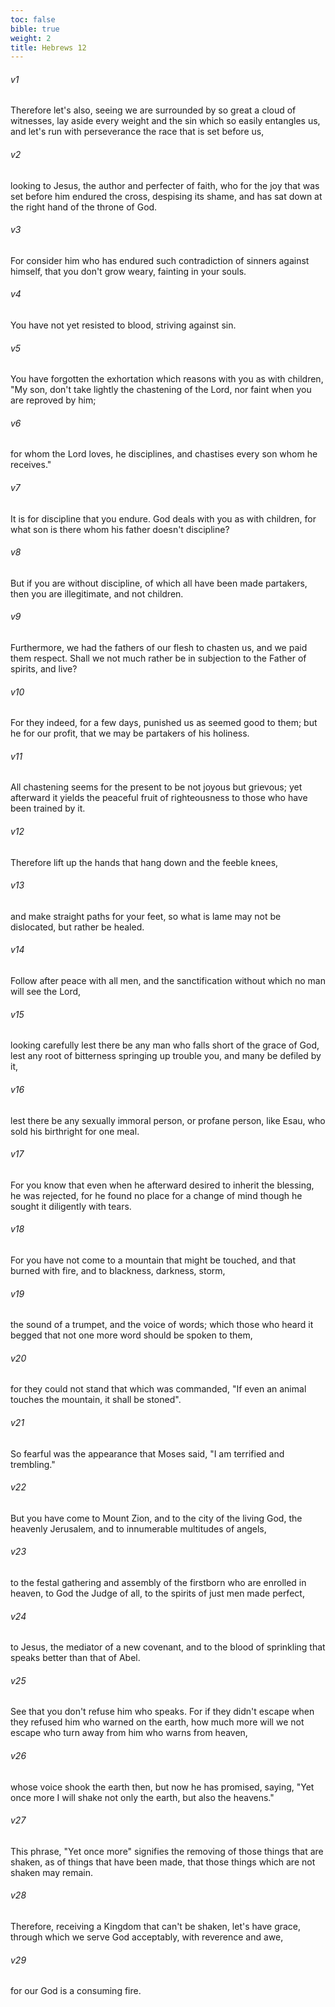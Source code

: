 ```yaml
---
toc: false
bible: true
weight: 2
title: Hebrews 12
---
```




###### v1 
Therefore let's also, seeing we are surrounded by so great a cloud of witnesses, lay aside every weight and the sin which so easily entangles us, and let's run with perseverance the race that is set before us, 

###### v2 
looking to Jesus, the author and perfecter of faith, who for the joy that was set before him endured the cross, despising its shame, and has sat down at the right hand of the throne of God. 

###### v3 
For consider him who has endured such contradiction of sinners against himself, that you don't grow weary, fainting in your souls. 

###### v4 
You have not yet resisted to blood, striving against sin. 

###### v5 
You have forgotten the exhortation which reasons with you as with children, "My son, don't take lightly the chastening of the Lord, nor faint when you are reproved by him; 

###### v6 
for whom the Lord loves, he disciplines, and chastises every son whom he receives." 

###### v7 
It is for discipline that you endure. God deals with you as with children, for what son is there whom his father doesn't discipline? 

###### v8 
But if you are without discipline, of which all have been made partakers, then you are illegitimate, and not children. 

###### v9 
Furthermore, we had the fathers of our flesh to chasten us, and we paid them respect. Shall we not much rather be in subjection to the Father of spirits, and live? 

###### v10 
For they indeed, for a few days, punished us as seemed good to them; but he for our profit, that we may be partakers of his holiness. 

###### v11 
All chastening seems for the present to be not joyous but grievous; yet afterward it yields the peaceful fruit of righteousness to those who have been trained by it. 

###### v12 
Therefore lift up the hands that hang down and the feeble knees,  

###### v13 
and make straight paths for your feet, so what is lame may not be dislocated, but rather be healed. 

###### v14 
Follow after peace with all men, and the sanctification without which no man will see the Lord, 

###### v15 
looking carefully lest there be any man who falls short of the grace of God, lest any root of bitterness springing up trouble you, and many be defiled by it, 

###### v16 
lest there be any sexually immoral person, or profane person, like Esau, who sold his birthright for one meal. 

###### v17 
For you know that even when he afterward desired to inherit the blessing, he was rejected, for he found no place for a change of mind though he sought it diligently with tears. 

###### v18 
For you have not come to a mountain that might be touched, and that burned with fire, and to blackness, darkness, storm, 

###### v19 
the sound of a trumpet, and the voice of words; which those who heard it begged that not one more word should be spoken to them, 

###### v20 
for they could not stand that which was commanded, "If even an animal touches the mountain, it shall be stoned". 

###### v21 
So fearful was the appearance that Moses said, "I am terrified and trembling." 

###### v22 
But you have come to Mount Zion, and to the city of the living God, the heavenly Jerusalem, and to innumerable multitudes of angels, 

###### v23 
to the festal gathering and assembly of the firstborn who are enrolled in heaven, to God the Judge of all, to the spirits of just men made perfect, 

###### v24 
to Jesus, the mediator of a new covenant, and to the blood of sprinkling that speaks better than that of Abel. 

###### v25 
See that you don't refuse him who speaks. For if they didn't escape when they refused him who warned on the earth, how much more will we not escape who turn away from him who warns from heaven, 

###### v26 
whose voice shook the earth then, but now he has promised, saying, "Yet once more I will shake not only the earth, but also the heavens." 

###### v27 
This phrase, "Yet once more" signifies the removing of those things that are shaken, as of things that have been made, that those things which are not shaken may remain. 

###### v28 
Therefore, receiving a Kingdom that can't be shaken, let's have grace, through which we serve God acceptably, with reverence and awe, 

###### v29 
for our God is a consuming fire.
